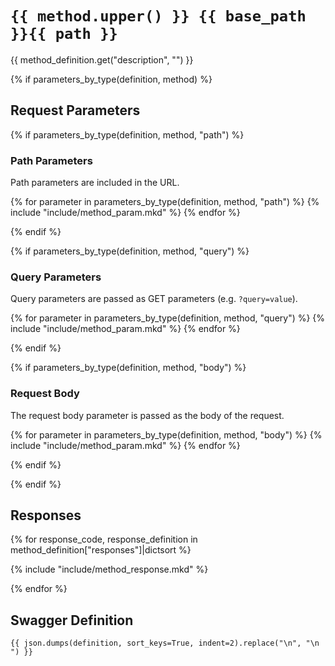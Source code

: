 # `{{ method.upper() }} {{ base_path }}{{ path }}` #

{{ method_definition.get("description", "") }}

{% if parameters_by_type(definition, method) %}
## Request Parameters #

{% if parameters_by_type(definition, method, "path") %}
### Path Parameters ###

Path parameters are included in the URL.

{% for parameter in parameters_by_type(definition, method, "path") %}
{% include "include/method_param.mkd" %}
{% endfor %}

{% endif %}


{% if parameters_by_type(definition, method, "query") %}
### Query Parameters ###

Query parameters are passed as GET parameters (e.g. `?query=value`).

{% for parameter in parameters_by_type(definition, method, "query") %}
{% include "include/method_param.mkd" %}
{% endfor %}

{% endif %}


{% if parameters_by_type(definition, method, "body") %}
### Request Body ###

The request body parameter is passed as the body of the request.

{% for parameter in parameters_by_type(definition, method, "body") %}
{% include "include/method_param.mkd" %}
{% endfor %}

{% endif %}

{% endif %}


## Responses ##

{% for response_code, response_definition in method_definition["responses"]|dictsort %}

{% include "include/method_response.mkd" %}

{% endfor %}



## Swagger Definition ##

    {{ json.dumps(definition, sort_keys=True, indent=2).replace("\n", "\n    ") }}
